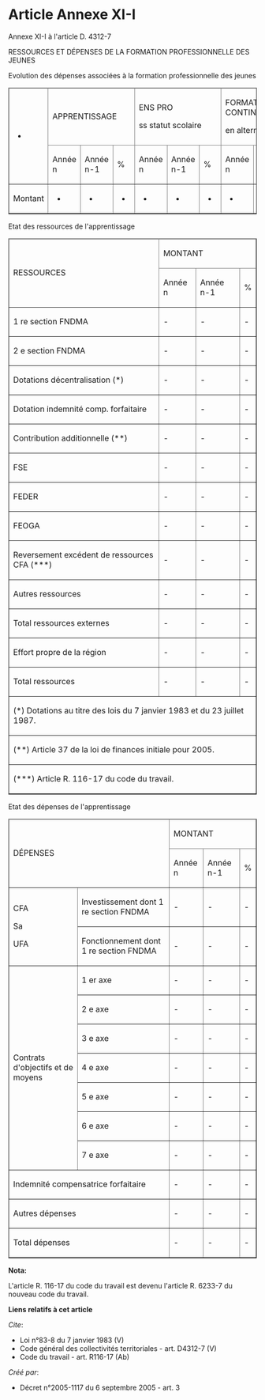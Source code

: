 # Article Annexe XI-I

Annexe XI-I à l'article D. 4312-7 

RESSOURCES ET DÉPENSES DE LA FORMATION PROFESSIONNELLE DES JEUNES

Evolution des dépenses associées à la formation professionnelle des jeunes

<table cellpadding="0" cellspacing="1" border="1">
  <thead>
    <tr>
      <td rowspan="2">

-

</td>
      <td colspan="3">

APPRENTISSAGE

</td>
      <td colspan="3">

ENS PRO

ss statut scolaire

</td>
      <td colspan="3">

FORMATIONS CONTINUES

en alternance

</td>
      <td colspan="3">

TOTAL

</td>
    </tr>
    <tr>
      <td>

Année n

</td>
      <td>

Année n-1

</td>
      <td>

%

</td>
      <td>

Année n

</td>
      <td>

Année n-1

</td>
      <td>

%

</td>
      <td>

Année n

</td>
      <td>

Année n-1

</td>
      <td>

%

</td>
      <td>

Année n

</td>
      <td>

Année n-1

</td>
      <td>

%

</td>
    </tr>
  </thead>
  <tbody>
    <tr>
      <td>

Montant

</td>
      <td>

-

</td>
      <td>

-

</td>
      <td>

-

</td>
      <td>

-

</td>
      <td>

-

</td>
      <td>

-

</td>
      <td>

-

</td>
      <td>

-

</td>
      <td>

-

</td>
      <td>

-

</td>
      <td>

-

</td>
      <td>-</td>
    </tr>
  </tbody>
</table>

Etat des ressources de l'apprentissage

<table border="1" cellspacing="1" cellpadding="0">
  <thead>
    <tr>
      <td rowspan="2">

RESSOURCES

</td>
      <td colspan="3">

MONTANT

</td>
    </tr>
    <tr>
      <td>

Année n

</td>
      <td>

Année n-1

</td>
      <td>

%

</td>
    </tr>
  </thead>
  <tbody>
    <tr>
      <td>

1 re section FNDMA

</td>
      <td>-</td>
      <td>-</td>
      <td>-</td>
    </tr>
    <tr>
      <td>

2 e section FNDMA

</td>
      <td>-</td>
      <td>-</td>
      <td>-</td>
    </tr>
    <tr>
      <td>

Dotations décentralisation (*)

</td>
      <td>-</td>
      <td>-</td>
      <td>-</td>
    </tr>
    <tr>
      <td>

Dotation indemnité comp. forfaitaire

</td>
      <td>-</td>
      <td>-</td>
      <td>-</td>
    </tr>
    <tr>
      <td>

Contribution additionnelle (**)

</td>
      <td>-</td>
      <td>-</td>
      <td>-</td>
    </tr>
    <tr>
      <td>

FSE

</td>
      <td>-</td>
      <td>-</td>
      <td>-</td>
    </tr>
    <tr>
      <td>

FEDER

</td>
      <td>-</td>
      <td>-</td>
      <td>-</td>
    </tr>
    <tr>
      <td>

FEOGA

</td>
      <td>-</td>
      <td>-</td>
      <td>-</td>
    </tr>
    <tr>
      <td>

Reversement excédent de ressources CFA (***)

</td>
      <td>-</td>
      <td>-</td>
      <td>-</td>
    </tr>
    <tr>
      <td>

Autres ressources

</td>
      <td>-</td>
      <td>-</td>
      <td>-</td>
    </tr>
    <tr>
      <td>

Total ressources externes

</td>
      <td>-</td>
      <td>-</td>
      <td>-</td>
    </tr>
    <tr>
      <td>

Effort propre de la région

</td>
      <td>-</td>
      <td>-</td>
      <td>-</td>
    </tr>
    <tr>
      <td>

Total ressources

</td>
      <td>-</td>
      <td>-</td>
      <td>-</td>
    </tr>
    <tr>
      <td colspan="4">

(*) Dotations au titre des lois du 7 janvier 1983 et du 23 juillet 1987.

</td>
    </tr>
    <tr>
      <td colspan="4">

(**) Article 37 de la loi de finances initiale pour 2005.

</td>
    </tr>
    <tr>
      <td colspan="4">

(***) Article R. 116-17 du code du travail.

</td>
    </tr>
  </tbody>
</table>

Etat des dépenses de l'apprentissage

<table cellspacing="1" border="1" cellpadding="0">
  <thead>
    <tr>
      <td colspan="2" rowspan="2">

DÉPENSES

</td>
      <td colspan="3">

MONTANT

</td>
    </tr>
    <tr>
      <td>

Année n

</td>
      <td>

Année n-1

</td>
      <td>

%

</td>
    </tr>
  </thead>
  <tbody>
    <tr>
      <td rowspan="2">

CFA

Sa

UFA

</td>
      <td>

Investissement dont 1 re section FNDMA

</td>
      <td>-</td>
      <td>-</td>
      <td>-</td>
    </tr>
    <tr>
      <td>

Fonctionnement dont 1 re section FNDMA

</td>
      <td>-</td>
      <td>-</td>
      <td>-</td>
    </tr>
    <tr>
      <td rowspan="7">

Contrats d'objectifs et de moyens

</td>
      <td>

1 er axe

</td>
      <td>-</td>
      <td>-</td>
      <td>-</td>
    </tr>
    <tr>
      <td>

2 e axe

</td>
      <td>-</td>
      <td>-</td>
      <td>-</td>
    </tr>
    <tr>
      <td>

3 e axe

</td>
      <td>-</td>
      <td>-</td>
      <td>-</td>
    </tr>
    <tr>
      <td>

4 e axe

</td>
      <td>-</td>
      <td>-</td>
      <td>-</td>
    </tr>
    <tr>
      <td>

5 e axe

</td>
      <td>-</td>
      <td>-</td>
      <td>-</td>
    </tr>
    <tr>
      <td>

6 e axe

</td>
      <td>-</td>
      <td>-</td>
      <td>-</td>
    </tr>
    <tr>
      <td>

7 e axe

</td>
      <td>-</td>
      <td>-</td>
      <td>-</td>
    </tr>
    <tr>
      <td colspan="2">

Indemnité compensatrice forfaitaire

</td>
      <td>-</td>
      <td>-</td>
      <td>-</td>
    </tr>
    <tr>
      <td colspan="2">

Autres dépenses

</td>
      <td>-</td>
      <td>-</td>
      <td>-</td>
    </tr>
    <tr>
      <td colspan="2">

Total dépenses

</td>
      <td>-</td>
      <td>-</td>
      <td>-</td>
    </tr>
  </tbody>
</table>

**Nota:**

L'article R. 116-17 du code du travail est devenu l'article R. 6233-7 du nouveau code du travail.

**Liens relatifs à cet article**

_Cite_:

  - Loi n°83-8 du 7 janvier 1983 (V)
  - Code général des collectivités territoriales - art. D4312-7 (V)
  - Code du travail - art. R116-17 (Ab)

_Créé par_:

  - Décret n°2005-1117 du 6 septembre 2005 - art. 3
